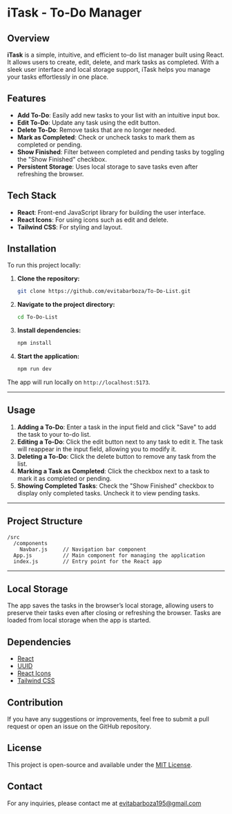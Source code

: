 # iTask - To-Do Manager

## Overview

**iTask** is a simple, intuitive, and efficient to-do list manager built using React. It allows users to create, edit, delete, and mark tasks as completed. With a sleek user interface and local storage support, iTask helps you manage your tasks effortlessly in one place.


## Features

- **Add To-Do**: Easily add new tasks to your list with an intuitive input box.
- **Edit To-Do**: Update any task using the edit button.
- **Delete To-Do**: Remove tasks that are no longer needed.
- **Mark as Completed**: Check or uncheck tasks to mark them as completed or pending.
- **Show Finished**: Filter between completed and pending tasks by toggling the "Show Finished" checkbox.
- **Persistent Storage**: Uses local storage to save tasks even after refreshing the browser.

## Tech Stack

- **React**: Front-end JavaScript library for building the user interface.
- **React Icons**: For using icons such as edit and delete.
- **Tailwind CSS**: For styling and layout.

## Installation

To run this project locally:

1. **Clone the repository:**
   ```bash
   git clone https://github.com/evitabarboza/To-Do-List.git
   ```

2. **Navigate to the project directory:**
   ```bash
   cd To-Do-List
   ```

3. **Install dependencies:**
   ```bash
   npm install
   ```

4. **Start the application:**
   ```bash
   npm run dev
   ```

The app will run locally on `http://localhost:5173`.

---

## Usage

1. **Adding a To-Do**: Enter a task in the input field and click "Save" to add the task to your to-do list.
2. **Editing a To-Do**: Click the edit button next to any task to edit it. The task will reappear in the input field, allowing you to modify it.
3. **Deleting a To-Do**: Click the delete button to remove any task from the list.
4. **Marking a Task as Completed**: Click the checkbox next to a task to mark it as completed or pending.
5. **Showing Completed Tasks**: Check the "Show Finished" checkbox to display only completed tasks. Uncheck it to view pending tasks.

---

## Project Structure

```
/src
  /components
    Navbar.js     // Navigation bar component
  App.js          // Main component for managing the application
  index.js        // Entry point for the React app
```

---

## Local Storage

The app saves the tasks in the browser’s local storage, allowing users to preserve their tasks even after closing or refreshing the browser. Tasks are loaded from local storage when the app is started.


## Dependencies

- [React](https://reactjs.org/)
- [UUID](https://www.npmjs.com/package/uuid)
- [React Icons](https://react-icons.github.io/react-icons/)
- [Tailwind CSS](https://tailwindcss.com/)


## Contribution

If you have any suggestions or improvements, feel free to submit a pull request or open an issue on the GitHub repository.

## License

This project is open-source and available under the [MIT License](LICENSE).

## Contact

For any inquiries, please contact me at evitabarboza195@gmail.com
